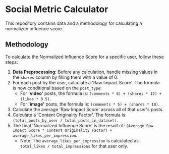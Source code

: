 # Social Metric Calculator

This repository contains data and a methodology for calculating a normalized influence score.

## Methodology

To calculate the Normalized Influence Score for a specific user, follow these steps:

1.  **Data Preprocessing:** Before any calculation, handle missing values in the `shares` column by filling them with a value of 0.
2.  For each post by the user, calculate a 'Raw Impact Score'. The formula is now conditional based on the `post_type`:
    *   For **'video'** posts, the formula is: `(comments * 6) + (shares * 12) + (likes * 0.5)`.
    *   For **'image'** posts, the formula is: `(comments * 5) + (shares * 10)`.
3.  Calculate the average 'Raw Impact Score' across all of that user's posts.
4.  Calculate a 'Content Originality Factor'. The formula is: `(total_posts_by_user / total_posts_in_dataset)`.
5.  The final 'Normalized Influence Score' is the result of: `(Average Raw Impact Score * Content Originality Factor) + average_likes_per_impression`.
    - Note: The `average_likes_per_impression` is calculated as `total_likes / total_impressions` for that user only.
